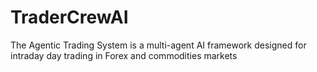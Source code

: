# TraderCrewAI
The Agentic Trading System is a multi-agent AI framework designed for intraday day trading in Forex and commodities markets
